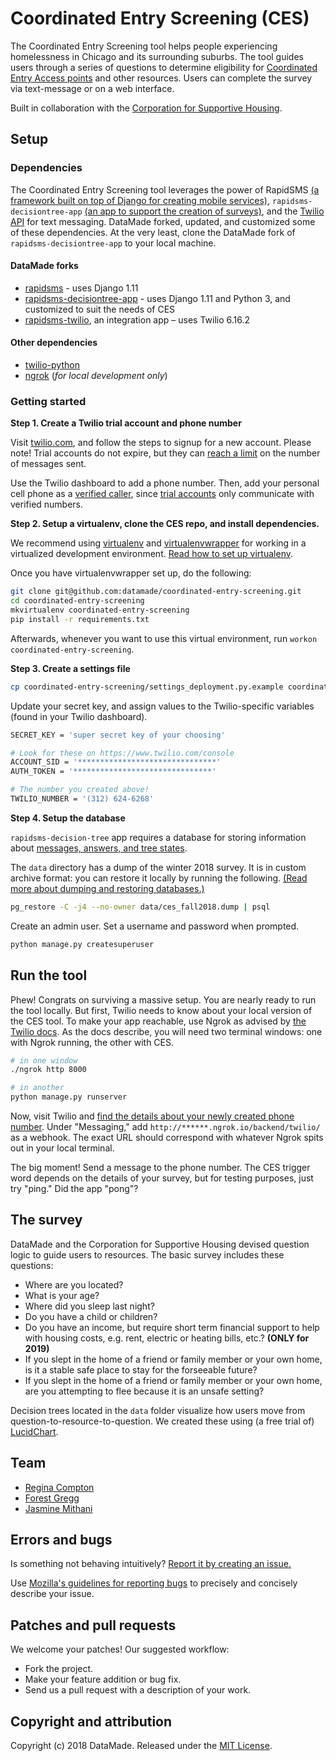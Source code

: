 # Coordinated Entry Screening (CES)

The Coordinated Entry Screening tool helps people experiencing homelessness in Chicago and its surrounding suburbs. The tool guides users through a series of questions to determine eligibility for [Coordinated Entry Access points](https://www.csh.org/chicagoces/) and other resources. Users can complete the survey via text-message or on a web interface. 

Built in collaboration with the [Corporation for Supportive Housing](https://www.csh.org/).

## Setup

### Dependencies

The Coordinated Entry Screening tool leverages the power of RapidSMS [(a framework built on top of Django for creating mobile services)](https://www.rapidsms.org/), `rapidsms-decisiontree-app` [(an app to support the creation of surveys)](https://rapidsms-decisiontree-app.readthedocs.io/en/latest/), and the [Twilio API](https://www.twilio.com/) for text messaging. DataMade forked, updated, and customized some of these dependencies. At the very least, clone the DataMade fork of `rapidsms-decisiontree-app` to your local machine.

#### DataMade forks

* [rapidsms](https://github.com/datamade/rapidsms) - uses Django 1.11
* [rapidsms-decisiontree-app](https://github.com/datamade/rapidsms-decisiontree-app) - uses Django 1.11 and Python 3, and customized to suit the needs of CES
* [rapidsms-twilio](https://github.com/datamade/rapidsms-twilio), an integration app – uses Twilio 6.16.2

#### Other dependencies 

* [twilio-python](https://github.com/twilio/twilio-python)
* [ngrok](https://ngrok.com/) (*for local development only*)

### Getting started

**Step 1. Create a Twilio trial account and phone number**

Visit [twilio.com](https://www.twilio.com/), and follow the steps to signup for a new account. Please note! Trial accounts do not expire, but they can [reach a limit](https://github.com/datamade/coordinated-entry-screening/issues/31) on the number of messages sent. 

Use the Twilio dashboard to add a phone number. Then, add your personal cell phone as a [verified caller](https://support.twilio.com/hc/en-us/articles/223180048-Adding-a-Verified-Phone-Number-or-Caller-ID-with-Twilio), since [trial accounts](https://support.twilio.com/hc/en-us/articles/223136107) only communicate with verified numbers.

**Step 2. Setup a virtualenv, clone the CES repo, and install dependencies.**

We recommend using [virtualenv](http://virtualenv.readthedocs.org/en/latest/virtualenv.html) and [virtualenvwrapper](http://virtualenvwrapper.readthedocs.org/en/latest/install.html) for working in a virtualized development environment. [Read how to set up virtualenv](http://docs.python-guide.org/en/latest/dev/virtualenvs/).

Once you have virtualenvwrapper set up, do the following:

```bash
git clone git@github.com:datamade/coordinated-entry-screening.git
cd coordinated-entry-screening
mkvirtualenv coordinated-entry-screening
pip install -r requirements.txt
```

Afterwards, whenever you want to use this virtual environment, run `workon coordinated-entry-screening`.

**Step 3. Create a settings file**

```bash
cp coordinated-entry-screening/settings_deployment.py.example coordinated-entry-screening/settings_deployment.py
```

Update your secret key, and assign values to the Twilio-specific variables (found in your Twilio dashboard).

```bash
SECRET_KEY = 'super secret key of your choosing'

# Look for these on https://www.twilio.com/console
ACCOUNT_SID = '*******************************'
AUTH_TOKEN = '*******************************'

# The number you created above!
TWILIO_NUMBER = '(312) 624-6268'
```

**Step 4. Setup the database**

`rapidsms-decision-tree` app requires a database for storing information about [messages, answers, and tree states](https://github.com/datamade/rapidsms-decisiontree-app/blob/master/decisiontree/models.py). 

The `data` directory has a dump of the winter 2018 survey. It is in custom archive format: you can restore it locally by running the following. [(Read more about dumping and restoring databases.)](https://github.com/datamade/tutorials/blob/master/Dump-and-restore-Postgres.md)

```bash
pg_restore -C -j4 --no-owner data/ces_fall2018.dump | psql
```

Create an admin user. Set a username and password when prompted.

```bash
python manage.py createsuperuser
```

## Run the tool

Phew! Congrats on surviving a massive setup. You are nearly ready to run the tool locally. But first, Twilio needs to know about your local version of the CES tool. To make your app reachable, use Ngrok as advised by [the Twilio docs](https://www.twilio.com/docs/sms/quickstart/python#allow-twilio-to-talk-to-your-flask-application). As the docs describe, you will need two terminal windows: one with Ngrok running, the other with CES.

```bash
# in one window
./ngrok http 8000

# in another
python manage.py runserver
```

Now, visit Twilio and [find the details about your newly created phone number](https://www.twilio.com/console/phone-numbers/incoming). Under "Messaging," add `http://******.ngrok.io/backend/twilio/`
 as a webhook. The exact URL should correspond with whatever Ngrok spits out in your local terminal. 

 The big moment! Send a message to the phone number. The CES trigger word depends on the details of your survey, but for testing purposes, just try "ping." Did the app "pong"?

## The survey

DataMade and the Corporation for Supportive Housing devised question logic to guide users to resources. The basic survey includes these questions:

* Where are you located?
* What is your age?
* Where did you sleep last night?
* Do you have a child or children?
* Do you have an income, but require short term financial support to help with housing costs, e.g. rent, electric or heating bills, etc.? **(ONLY for 2019)**
* If you slept in the home of a friend or family member or your own home, is it a stable safe place to stay for the forseeable future?
* If you slept in the home of a friend or family member or your own home, are you attempting to flee because it is an unsafe setting? 

Decision trees located in the `data` folder visualize how users move from question-to-resource-to-question. We created these using (a free trial of) [LucidChart](https://www.lucidchart.com).

## Team

* [Regina Compton](https://github.com/reginafcompton)
* [Forest Gregg](https://github.com/fgregg)
* [Jasmine Mithani](https://github.com/jmithani)

## Errors and bugs

Is something not behaving intuitively? [Report it by creating an issue.](https://github.com/datamade/coordinated-entry-screening/issues)

Use [Mozilla's guidelines for reporting bugs](https://developer.mozilla.org/en-US/docs/Mozilla/QA/Bug_writing_guidelines#General_Outline_of_a_Bug_Report) to precisely and concisely describe your issue.

## Patches and pull requests

We welcome your patches! Our suggested workflow:
 
* Fork the project.
* Make your feature addition or bug fix.
* Send us a pull request with a description of your work. 

## Copyright and attribution

Copyright (c) 2018 DataMade. Released under the [MIT License](https://github.com/datamade/coordinated-entry-screening/blob/master/LICENSE).

